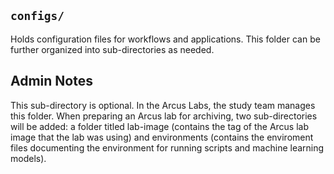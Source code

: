 ## `configs/`

Holds configuration files for workflows and applications. This folder can be further organized into sub-directories as needed. 

## Admin Notes

This sub-directory is optional. In the Arcus Labs, the study team manages this folder. When preparing an Arcus lab for archiving, two sub-directories will be added: a folder titled lab-image (contains the tag of the Arcus lab image that the lab was using) and environments (contains the enviroment files documenting the environment for running scripts and machine learning models).

